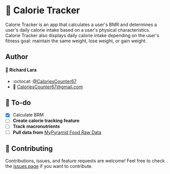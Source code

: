 # :green_apple: Calorie Tracker

Calorie Tracker is an app that calculates a user's BMR and determines a user's daily calorie intake based on a user's physical characteristics. Calorie Tracker also displays daily calorie intake depending on the user's fitness goal: maintain the same weight, lose weight, or gain weight.

## Author
####  :bust_in_silhouette: Richard Lara
*  :octocat: [@CaloriesCounter67](https://github.com/CaloriesCounter67)
*  :e-mail: [CaloriesCounter67@gmail.com](mailto:CaloriesCounter67@gmail.com)

##  :pencil: To-do
- [x] Calculate BRM
- [ ] **Create calorie tracking feature**
- [ ] **Track macronutrients**
- [ ] **Pull data from** [MyPyramid Food Raw Data](https://catalog.data.gov/dataset/mypyramid-food-raw-data)

##  :raised_hands: Contributing
Contributions, issues, and feature requests are welcome!
Feel free to check the [issues page](https://github.com/CaloriesCounter67/Calorie-Tracker/issues) if you want to contribute.
